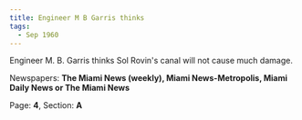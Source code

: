 ```yaml
---  
title: Engineer M B Garris thinks  
tags:  
  - Sep 1960  
---  
```

  
Engineer M. B. Garris thinks Sol Rovin's canal will not cause much damage.  
  
Newspapers: **The Miami News (weekly), Miami News-Metropolis, Miami Daily News or The Miami News**  
  
Page: **4**, Section: **A** 
